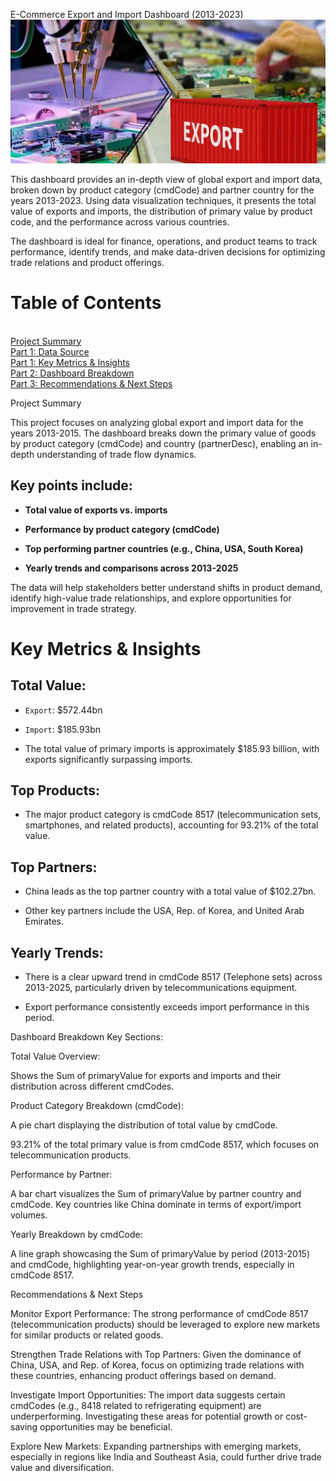 E-Commerce Export and Import Dashboard (2013-2023)
<img width="750" alt="Electronic Export and Import Dashboard with cmdCode breakdown and partner data" src="Img/Electronic-Devices-Export.jpg">

This dashboard provides an in-depth view of global export and import data, broken down by product category (cmdCode) and partner country for the years 2013-2023. Using data visualization techniques, it presents the total value of exports and imports, the distribution of primary value by product code, and the performance across various countries.

The dashboard is ideal for finance, operations, and product teams to track performance, identify trends, and make data-driven decisions for optimizing trade relations and product offerings.


# Table of Contents
<a id='table_of_contents'></a><br>
[Project Summary](#section_1)<br>
[Part 1: Data Source](#section_2)<br>
[Part 1: Key Metrics & Insights](#section_2)<br>
[Part 2: Dashboard Breakdown](#section_3)<br>
[Part 3: Recommendations & Next Steps](#section_3)<br>

Project Summary

This project focuses on analyzing global export and import data for the years 2013-2015. The dashboard breaks down the primary value of goods by product category (cmdCode) and country (partnerDesc), enabling an in-depth understanding of trade flow dynamics.

## Key points include:

- **Total value of exports vs. imports**

- **Performance by product category (cmdCode)**

- **Top performing partner countries (e.g., China, USA, South Korea)**

- **Yearly trends and comparisons across 2013-2025**

The data will help stakeholders better understand shifts in product demand, identify high-value trade relationships, and explore opportunities for improvement in trade strategy.

<a id='section_2'></a>

# Key Metrics & Insights


## Total Value:

- `Export`: $572.44bn

- `Import`: $185.93bn

- The total value of primary imports is approximately $185.93 billion, with exports significantly surpassing imports.

## Top Products:

- The major product category is cmdCode 8517 (telecommunication sets, smartphones, and related products), accounting for 93.21% of the total value.

## Top Partners:

- China leads as the top partner country with a total value of $102.27bn.


- Other key partners include the USA, Rep. of Korea, and United Arab Emirates.

## Yearly Trends:

- There is a clear upward trend in cmdCode 8517 (Telephone sets) across 2013-2025, particularly driven by telecommunications equipment.

- Export performance consistently exceeds import performance in this period.

Dashboard Breakdown
Key Sections:

Total Value Overview:

Shows the Sum of primaryValue for exports and imports and their distribution across different cmdCodes.

Product Category Breakdown (cmdCode):

A pie chart displaying the distribution of total value by cmdCode.

93.21% of the total primary value is from cmdCode 8517, which focuses on telecommunication products.

Performance by Partner:

A bar chart visualizes the Sum of primaryValue by partner country and cmdCode. Key countries like China dominate in terms of export/import volumes.

Yearly Breakdown by cmdCode:

A line graph showcasing the Sum of primaryValue by period (2013-2015) and cmdCode, highlighting year-on-year growth trends, especially in cmdCode 8517.

Recommendations & Next Steps

Monitor Export Performance: The strong performance of cmdCode 8517 (telecommunication products) should be leveraged to explore new markets for similar products or related goods.

Strengthen Trade Relations with Top Partners: Given the dominance of China, USA, and Rep. of Korea, focus on optimizing trade relations with these countries, enhancing product offerings based on demand.

Investigate Import Opportunities: The import data suggests certain cmdCodes (e.g., 8418 related to refrigerating equipment) are underperforming. Investigating these areas for potential growth or cost-saving opportunities may be beneficial.

Explore New Markets: Expanding partnerships with emerging markets, especially in regions like India and Southeast Asia, could further drive trade value and diversification.